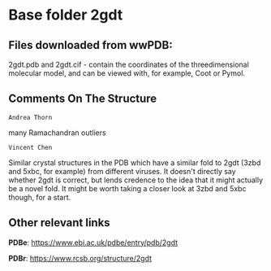 # Base folder 2gdt

## Files downloaded from wwPDB:

2gdt.pdb and 2gdt.cif - contain the coordinates of the threedimensional molecular model, and can be viewed with, for example, Coot or Pymol.


## Comments On The Structure
`Andrea Thorn`

many Ramachandran outliers

`Vincent Chen`

Similar crystal structures in the PDB which have a similar fold to 2gdt (3zbd and 5xbc, for example) from different viruses.  It doesn't directly say whether 2gdt is correct, but lends credence to the idea that it might actually be a novel fold.  It might be worth taking a closer look at 3zbd and 5xbc though, for a start.



## Other relevant links 
**PDBe**:  https://www.ebi.ac.uk/pdbe/entry/pdb/2gdt
 
**PDBr**: https://www.rcsb.org/structure/2gdt 
